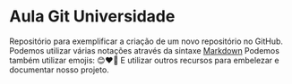 # Aula Git Universidade
Repositório para exemplificar a criação de um novo repositório no GitHub.
Podemos utilizar várias notações através da sintaxe [Markdown](https://www.markdownguide.org/basic-syntax/)
Podemos também utilizar emojis: 😊❤️🤣
E utilizar outros recursos para embelezar e documentar nosso projeto.
